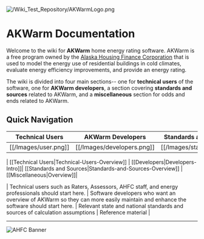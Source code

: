 
![/Wiki\_Test\_Repository/AKWarmLogo.png](https://github.com/dustin-cchrc/Wiki_Test_Repository/blob/master/Images/AKWarmLogo.png)<BR>

# AKWarm Documentation

Welcome to the wiki for **AKWarm** home energy rating software.  AKWarm is a free program owned by the [Alaska Housing Finance Corporation](http://www.ahfc.us/) that is used to model the energy use of residential buildings in cold climates, evaluate energy efficiency improvements, and provide an energy rating.  

The wiki is divided into four main sections-- one for **technical users** of the software, one for **AKWarm developers**, a section covering **standards and sources** related to AKWarm, and a **miscellaneous** section for odds and ends related to AKWarm.  

## Quick Navigation
| Technical Users             | AKWarm Developers              | Standards and Sources          | Miscellaneous                 |
|----------------------------|---------------------------------|-------------------------------|---------------------------| 
| [[/Images/user.png]] | [[/Images/developers.png]] | [[/Images/standards.png]] | [[/Images/Miscellaneous.png]] |

| [[Technical Users|Technical-Users-Overview]] | [[Developers|Developers-Intro]]| [[Standards and Sources|Standards-and-Sources-Overview]] | [[Miscellaneous|Overview]]|

| Technical users such as Raters, Assessors, AHFC staff, and energy professionals should start here. | Software developers who want an overview of AKWarm so they can more easily maintain and enhance the software should start here. | Relevant state and national standards and sources of calculation assumptions | Reference material |

----------

![AHFC Banner](https://github.com/dustin-cchrc/Wiki_Test_Repository/blob/master/Images/AHFC%20MASTER%20HEADER.png)